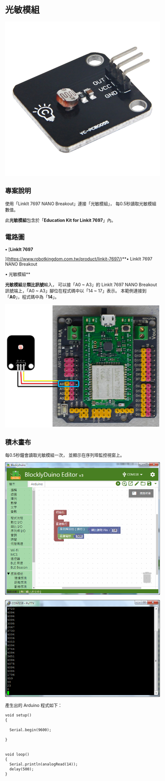 # 光敏模組

![](../.gitbook/assets/linkit7697_light_00.jpg)

## 專案說明

使用「LinkIt 7697 NANO Breakout」連接「光敏模組」， 每0.5秒讀取光敏模組數值。
  
此**光敏模組**包含於「**Education Kit for Linkit 7697**」內。

## 電路圖

**•**	[**LinkIt 7697**
  
](https://www.robotkingdom.com.tw/product/linkit-7697/)**•	LinkIt 7697 NANO Breakout
  
•	光敏模組**

**光敏模組**是**類比訊號**輸入， 可以接「A0 ~ A3」的 LinkIt 7697 NANO Breakout訊號端上，「A0 ~ A3」腳位在程式碼中以「14 ~ 17」表示。 本範例連接到「**A0**」，程式碼中為「**14**」。

![](../.gitbook/assets/linkit7697_light_01.png)

## 積木畫布

每0.5秒鐘會讀取光敏模組一次， 並顯示在序列埠監控視窗上。

![](../.gitbook/assets/linkit7697_light_02.png)

![](../.gitbook/assets/linkit7697_light_03.png)

產生出的 Arduino 程式如下：

```text
void setup()
{

  Serial.begin(9600);

}


void loop()
{
  Serial.println(analogRead(14));
  delay(500);
}

```

